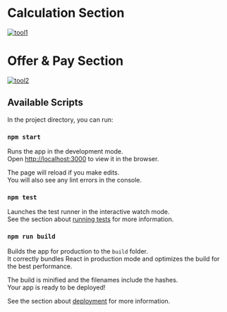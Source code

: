 
# Calculation Section
<a href="https://ibb.co/XzFWH6T"><img src="https://i.ibb.co/fCrXJZ7/tool1.png" alt="tool1" border="0"></a>

# Offer & Pay Section
<a href="https://ibb.co/S3JxC96"><img src="https://i.ibb.co/71bzm6S/tool2.png" alt="tool2" border="0"></a>

## Available Scripts

In the project directory, you can run:

### `npm start`

Runs the app in the development mode.\
Open [http://localhost:3000](http://localhost:3000) to view it in the browser.

The page will reload if you make edits.\
You will also see any lint errors in the console.

### `npm test`

Launches the test runner in the interactive watch mode.\
See the section about [running tests](https://facebook.github.io/create-react-app/docs/running-tests) for more information.

### `npm run build`

Builds the app for production to the `build` folder.\
It correctly bundles React in production mode and optimizes the build for the best performance.

The build is minified and the filenames include the hashes.\
Your app is ready to be deployed!

See the section about [deployment](https://facebook.github.io/create-react-app/docs/deployment) for more information.


